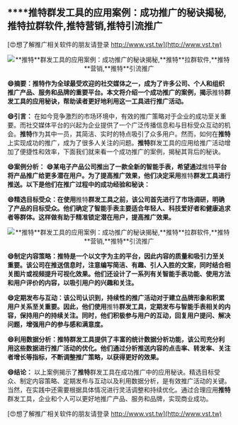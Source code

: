## ****推特**群发工具的应用案例：成功推广的秘诀揭秘,**推特**拉群软件,**推特**营销,**推特**引流推广**

[😍想了解推广相关软件的朋友请登录 http://www.vst.tw](http://www.vst.tw)

 <center><img src="https://vst.tw/MP4/tuiguang/png/0.png" alt="**推特**群发工具的应用案例：成功推广的秘诀揭秘,**推特**拉群软件,**推特**营销,**推特**引流推广"></center>

**😄摘要：**推特**作为全球最受欢迎的社交媒体之一，成为了许多公司、个人和组织推广产品、服务和品牌的重要平台。本文将介绍一个成功推广的案例，揭示**推特**群发工具的应用秘诀，帮助读者更好地利用这一工具进行推广活动。**

**😄引言：**
在如今竞争激烈的市场环境中，有效的推广策略对于企业的成功至关重要。而社交媒体平台的兴起为企业提供了一个广泛传播信息和与目标受众互动的机会。**推特**作为其中一员，其简洁、实时的特点吸引了众多用户。然而，如何在**推特**上实现成功的推广，成为了很多人关注的问题。**推特**群发工具的应用给推广活动增加了便捷性和效率，下面我们就来看一个成功推广的案例，揭秘其背后的秘诀。

**😄案例分析：**
**😄某电子产品公司推出了一款全新的智能手表，希望通过**推特**平台将产品推广给更多潜在用户。为了提高推广效果，他们决定采用**推特**群发工具进行推送。以下是他们在推广过程中的成功经验和秘诀：**

**😄精选目标受众：在使用**推特**群发工具之前，该公司首先进行了市场调研，明确了产品的目标受众。他们确定了智能手表主要适合年轻人、科技爱好者和健康追求者等群体。这样做有助于精准锁定潜在用户，提高推广效果。**

 <center><img src="https://vst.tw/MP4/tuiguang/png/3.png" alt="**推特**群发工具的应用案例：成功推广的秘诀揭秘,**推特**拉群软件,**推特**营销,**推特**引流推广"></center>

**😄制定内容策略：**推特**是一个以文字为主的平台，因此内容的质量和吸引力至关重要。该公司在推送信息时，注意编写简洁、有趣、引人入胜的文案，同时结合相关图片或视频提升可视化效果。他们还设计了一系列有关智能手表功能、使用方法和用户评价的内容，以吸引用户的兴趣和关注。**

**😄定期发布与互动：该公司认识到，持续性的推广活动对于建立品牌形象和积累用户关系至关重要。因此，他们使用**推特**群发工具，定期发布与智能手表相关的内容，保持用户的持续关注。同时，他们积极参与用户的互动，回复用户提问、解决问题，增强用户的参与感和满意度。**

**😄利用数据分析：**推特**群发工具提供了丰富的统计数据分析功能，该公司充分利用这些数据进行推广活动的优化。他们通过分析推送内容的点击率、转发率、关注者增长等指标，不断调整推广策略，以获得更好的效果。**

**😄结论：**
以上案例揭示了**推特**群发工具在成功推广中的应用秘诀。精选目标受众、制定内容策略、定期发布与互动以及利用数据分析，是有效推广活动的关键。当然，在实践中还需要根据具体情况进行灵活调整和持续优化。通过合理应用**推特**群发工具，企业和个人可以更好地推广产品、服务和品牌，实现商业成功。

[😍想了解推广相关软件的朋友请登录 http://www.vst.tw](http://www.vst.tw)




